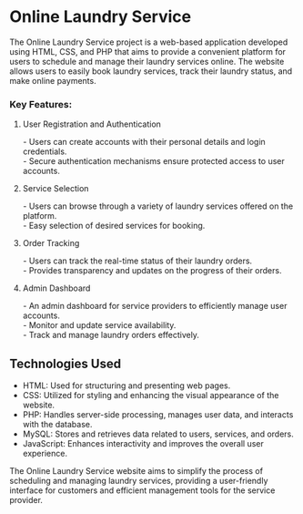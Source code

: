 # Online Laundry Service

The Online Laundry Service project is a web-based application developed using HTML, CSS, and PHP that aims to provide a convenient platform for users to schedule and manage their laundry services online. The website allows users to easily book laundry services, track their laundry status, and make online payments.

<h3>Key Features:</h3>

<ol>
<li>User Registration and Authentication</li>
<p>- Users can create accounts with their personal details and login credentials.<br>
- Secure authentication mechanisms ensure protected access to user accounts.</p>

<li>Service Selection</li>
<p>- Users can browse through a variety of laundry services offered on the platform.<br>
   - Easy selection of desired services for booking.</p>

<li>Order Tracking</li>
<p>- Users can track the real-time status of their laundry orders.<br>
   - Provides transparency and updates on the progress of their orders.</p>

<li>Admin Dashboard</li>
<p>- An admin dashboard for service providers to efficiently manage user accounts.<br>
   - Monitor and update service availability.<br>
   - Track and manage laundry orders effectively.</p>
</ol>

## Technologies Used

<ul>
<li>HTML: Used for structuring and presenting web pages.</li>
<li>CSS: Utilized for styling and enhancing the visual appearance of the website.</li>
<li>PHP: Handles server-side processing, manages user data, and interacts with the database.</li>
<li>MySQL: Stores and retrieves data related to users, services, and orders.</li>
<li>JavaScript: Enhances interactivity and improves the overall user experience.</li>

</ul>

<p>The Online Laundry Service website aims to simplify the process of scheduling and managing laundry services, providing a user-friendly interface for customers and efficient management tools for the service provider.</p>
